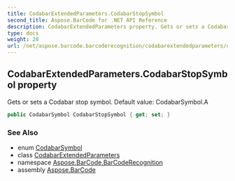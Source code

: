 ```yaml
---
title: CodabarExtendedParameters.CodabarStopSymbol
second_title: Aspose.BarCode for .NET API Reference
description: CodabarExtendedParameters property. Gets or sets a Codabar stop symbol. Default value CodabarSymbol.A
type: docs
weight: 20
url: /net/aspose.barcode.barcoderecognition/codabarextendedparameters/codabarstopsymbol/
---
```

## CodabarExtendedParameters.CodabarStopSymbol property

Gets or sets a Codabar stop symbol. Default value: CodabarSymbol.A

```csharp
public CodabarSymbol CodabarStopSymbol { get; set; }
```

### See Also

* enum [CodabarSymbol](../../../aspose.barcode.generation/codabarsymbol/)
* class [CodabarExtendedParameters](../)
* namespace [Aspose.BarCode.BarCodeRecognition](../../codabarextendedparameters/)
* assembly [Aspose.BarCode](../../../)


